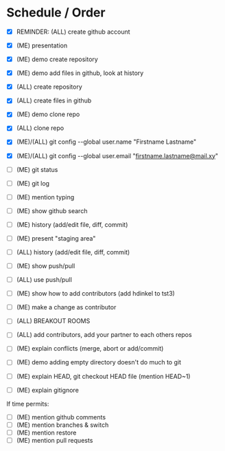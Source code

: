 # Schedule / Order

- [X] REMINDER: (ALL) create github account
- [X] (ME) presentation
- [X] (ME) demo create repository
- [X] (ME) demo add files in github, look at history
- [X] (ALL) create repository
- [X] (ALL) create files in github
- [X] (ME) demo clone repo
- [X] (ALL) clone repo
- [X] (ME)/(ALL) git config --global user.name "Firstname Lastname"
- [X] (ME)/(ALL) git config --global user.email "firstname.lastname@mail.xy"
- [ ] (ME) git status
- [ ] (ME) git log
- [ ] (ME) mention typing
- [ ] (ME) show github search
- [ ] (ME) history (add/edit file, diff, commit)
- [ ] (ME) present "staging area"
- [ ] (ALL) history (add/edit file, diff, commit)
- [ ] (ME) show push/pull
- [ ] (ALL) use push/pull 
- [ ] (ME) show how to add contributors (add hdinkel to tst3)
- [ ] (ME) make a change as contributor
- [ ] (ALL) BREAKOUT ROOMS 
- [ ] (ALL) add contributors, add your partner to each others repos
- [ ] (ME) explain conflicts (merge, abort or add/commit)
- [ ] (ME) demo adding empty directory doesn't do much to git
- [ ] (ME) explain HEAD, git checkout HEAD file (mention HEAD~1)
- [ ] (ME) explain gitignore


If time permits:

- [ ] (ME) mention github comments
- [ ] (ME) mention branches & switch
- [ ] (ME) mention restore
- [ ] (ME) mention pull requests
